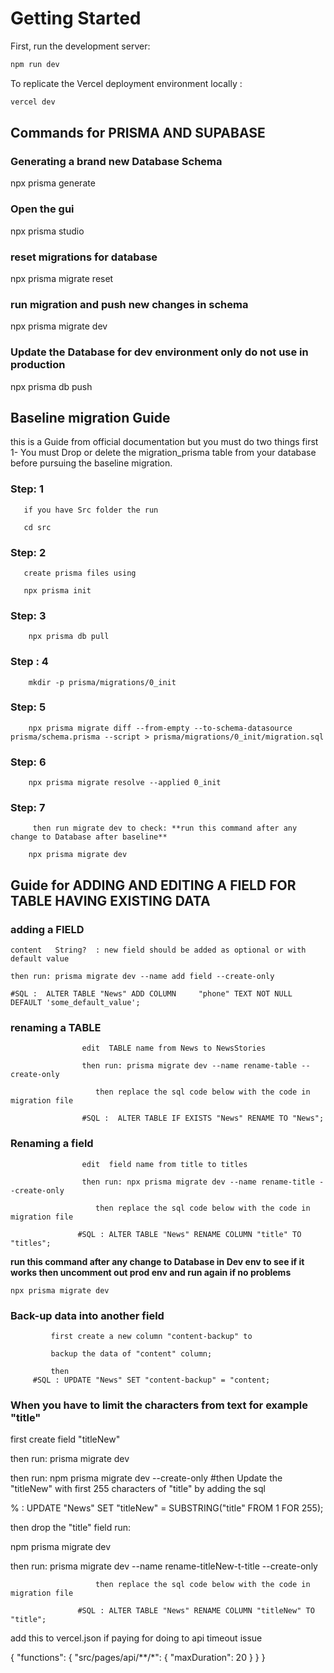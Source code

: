 # Getting Started

First, run the development server:

```bash
npm run dev

```

To replicate the Vercel deployment environment locally :

```bash
vercel dev

```

## Commands for PRISMA AND SUPABASE

### Generating a brand new Database Schema

npx prisma generate

### Open the gui

npx prisma studio

### reset migrations for database

npx prisma migrate reset

### run migration and push new changes in schema

npx prisma migrate dev

### Update the Database for dev environment only do not use in production

<!-- This command will delete all entries provided you rename any field or do not use the optional ? and is only used for speed testing dev-->

npx prisma db push

## Baseline migration Guide

this is a Guide from official documentation but you must do two things first
1- You must Drop or delete the migration_prisma table
from your database before pursuing the baseline migration.

### Step: 1

       if you have Src folder the run

       cd src

### Step: 2

       create prisma files using

       npx prisma init

### Step: 3

        npx prisma db pull

### Step : 4

        mkdir -p prisma/migrations/0_init

### Step: 5

        npx prisma migrate diff --from-empty --to-schema-datasource prisma/schema.prisma --script > prisma/migrations/0_init/migration.sql

### Step: 6

        npx prisma migrate resolve --applied 0_init

### Step: 7

         then run migrate dev to check: **run this command after any change to Database after baseline**

        npx prisma migrate dev

## Guide for ADDING AND EDITING A FIELD FOR TABLE HAVING EXISTING DATA

### adding a FIELD

    content   String?  : new field should be added as optional or with default value

    then run: prisma migrate dev --name add field --create-only

    #SQL :  ALTER TABLE "News" ADD COLUMN     "phone" TEXT NOT NULL DEFAULT 'some_default_value';

### renaming a TABLE

                    edit  TABLE name from News to NewsStories

                    then run: prisma migrate dev --name rename-table --create-only

                       then replace the sql code below with the code in migration file

                    #SQL :  ALTER TABLE IF EXISTS "News" RENAME TO "News";

### Renaming a field

                    edit  field name from title to titles

                    then run: npx prisma migrate dev --name rename-title --create-only

                       then replace the sql code below with the code in migration file

                   #SQL : ALTER TABLE "News" RENAME COLUMN "title" TO "titles";

**run this command after any change to Database in Dev env to see if it works then uncomment out prod env and run again if no problems**

    npx prisma migrate dev

### Back-up data into another field

             first create a new column "content-backup" to

             backup the data of "content" column;

             then
         #SQL : UPDATE "News" SET "content-backup" = "content;

### When you have to limit the characters from text for example "title"

first create field "titleNew"

then run: prisma migrate dev

then run:
npm prisma migrate dev --create-only
#then Update the "titleNew" with first 255 characters of "title" by adding the sql

% : UPDATE "News" SET "titleNew" = SUBSTRING("title" FROM 1 FOR 255);

then drop the "title" field run:

npm prisma migrate dev

then run:
prisma migrate dev --name rename-titleNew-t-title --create-only

                       then replace the sql code below with the code in migration file

                   #SQL : ALTER TABLE "News" RENAME COLUMN "titleNew" TO "title";


add this to vercel.json if paying for doing to api timeout issue

{
  "functions": {
    "src/pages/api/**/*": {
      "maxDuration": 20
    }
  }
}
